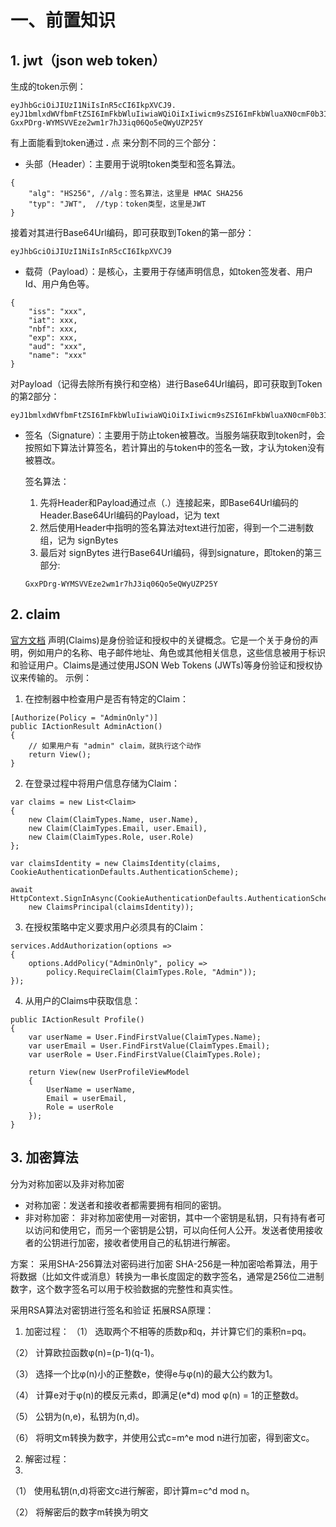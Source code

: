 # 一、前置知识
## 1. jwt（json web token）
生成的token示例：
```
eyJhbGciOiJIUzI1NiIsInR5cCI6IkpXVCJ9.
eyJ1bmlxdWVfbmFtZSI6ImFkbWluIiwiaWQiOiIxIiwicm9sZSI6ImFkbWluaXN0cmF0b3IiLCJuYmYiOjE2Nzg3NTg5MjUsImV4cCI6MTY3OTM2MzcyNSwiaWF0IjoxNjc4NzU4OTI1fQ.
GxxPDrg-WYMSVVEze2wm1r7hJ3iq06Qo5eQWyUZP25Y
```
有上面能看到token通过 **.** 点 来分割不同的三个部分：
* 头部（Header）：主要用于说明token类型和签名算法。
```
{ 
    "alg": "HS256", //alg：签名算法，这里是 HMAC SHA256
    "typ": "JWT",  //typ：token类型，这里是JWT
}
```
接着对其进行Base64Url编码，即可获取到Token的第一部分：
```
eyJhbGciOiJIUzI1NiIsInR5cCI6IkpXVCJ9
```
* 载荷（Payload）：是核心，主要用于存储声明信息，如token签发者、用户Id、用户角色等。
```
{
	"iss": "xxx",
	"iat": xxx,
	"nbf": xxx,
	"exp": xxx,
	"aud": "xxx",
	"name": "xxx"
}
```
   对Payload（记得去除所有换行和空格）进行Base64Url编码，即可获取到Token的第2部分：
  ```
eyJ1bmlxdWVfbmFtZSI6ImFkbWluIiwiaWQiOiIxIiwicm9sZSI6ImFkbWluaXN0cmF0b3IiLCJuYmYiOjE2Nzg3NTg5MjUsImV4cCI6MTY3OTM2MzcyNSwiaWF0IjoxNjc4NzU4OTI1fQ
  ```
* 签名（Signature）：主要用于防止token被篡改。当服务端获取到token时，会按照如下算法计算签名，若计算出的与token中的签名一致，才认为token没有被篡改。

  签名算法：
  1. 先将Header和Payload通过点（.）连接起来，即Base64Url编码的Header.Base64Url编码的Payload，记为 text
  2. 然后使用Header中指明的签名算法对text进行加密，得到一个二进制数组，记为 signBytes
  3. 最后对 signBytes 进行Base64Url编码，得到signature，即token的第三部分:
  ```
  GxxPDrg-WYMSVVEze2wm1r7hJ3iq06Qo5eQWyUZP25Y
  ```

## 2. claim
[官方文档](https://learn.microsoft.com/zh-CN/dotnet/api/system.security.claims.claim?view=netframework-4.8)
声明(Claims)是身份验证和授权中的关键概念。它是一个关于身份的声明，例如用户的名称、电子邮件地址、角色或其他相关信息，这些信息被用于标识和验证用户。Claims是通过使用JSON Web Tokens (JWTs)等身份验证和授权协议来传输的。
示例：
1. 在控制器中检查用户是否有特定的Claim：
```
[Authorize(Policy = "AdminOnly")]
public IActionResult AdminAction()
{
    // 如果用户有 "admin" claim，就执行这个动作
    return View();
}
```
2. 在登录过程中将用户信息存储为Claim：
```
var claims = new List<Claim>
{
    new Claim(ClaimTypes.Name, user.Name),
    new Claim(ClaimTypes.Email, user.Email),
    new Claim(ClaimTypes.Role, user.Role)
};

var claimsIdentity = new ClaimsIdentity(claims, CookieAuthenticationDefaults.AuthenticationScheme);

await HttpContext.SignInAsync(CookieAuthenticationDefaults.AuthenticationScheme,
    new ClaimsPrincipal(claimsIdentity));
```
3. 在授权策略中定义要求用户必须具有的Claim：
```
services.AddAuthorization(options =>
{
    options.AddPolicy("AdminOnly", policy =>
        policy.RequireClaim(ClaimTypes.Role, "Admin"));
});
```
4. 从用户的Claims中获取信息：
```
public IActionResult Profile()
{
    var userName = User.FindFirstValue(ClaimTypes.Name);
    var userEmail = User.FindFirstValue(ClaimTypes.Email);
    var userRole = User.FindFirstValue(ClaimTypes.Role);
    
    return View(new UserProfileViewModel
    {
        UserName = userName,
        Email = userEmail,
        Role = userRole
    });
}
```

## 3. 加密算法
分为对称加密以及非对称加密
* 对称加密：发送者和接收者都需要拥有相同的密钥。
* 非对称加密： 非对称加密使用一对密钥，其中一个密钥是私钥，只有持有者可以访问和使用它，而另一个密钥是公钥，可以向任何人公开。发送者使用接收者的公钥进行加密，接收者使用自己的私钥进行解密。

方案：
采用SHA-256算法对密码进行加密
SHA-256是一种加密哈希算法，用于将数据（比如文件或消息）转换为一串长度固定的数字签名，通常是256位二进制数字，这个数字签名可以用于校验数据的完整性和真实性。

采用RSA算法对密钥进行签名和验证
拓展RSA原理：
1. 加密过程： 
（1） 选取两个不相等的质数p和q，并计算它们的乘积n=pq。

（2） 计算欧拉函数φ(n)=(p-1)(q-1)。

（3） 选择一个比φ(n)小的正整数e，使得e与φ(n)的最大公约数为1。

（4） 计算e对于φ(n)的模反元素d，即满足(e*d) mod φ(n) = 1的正整数d。

（5） 公钥为(n,e)，私钥为(n,d)。

（6） 将明文m转换为数字，并使用公式c=m^e mod n进行加密，得到密文c。

2. 解密过程：
3. 
（1） 使用私钥(n,d)将密文c进行解密，即计算m=c^d mod n。

（2） 将解密后的数字m转换为明文

